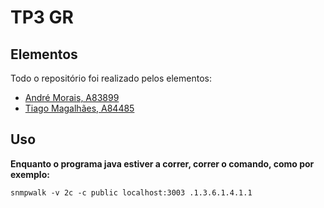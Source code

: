 # TP3 GR

## Elementos

Todo o repositório foi realizado pelos elementos:


- [André Morais, A83899](https://github.com/Demorales1998)
- [Tiago Magalhães, A84485](https://github.com/TiagoMag)

## Uso
**Enquanto o programa java estiver a correr, correr o comando, como por exemplo:**
```
snmpwalk -v 2c -c public localhost:3003 .1.3.6.1.4.1.1
```

